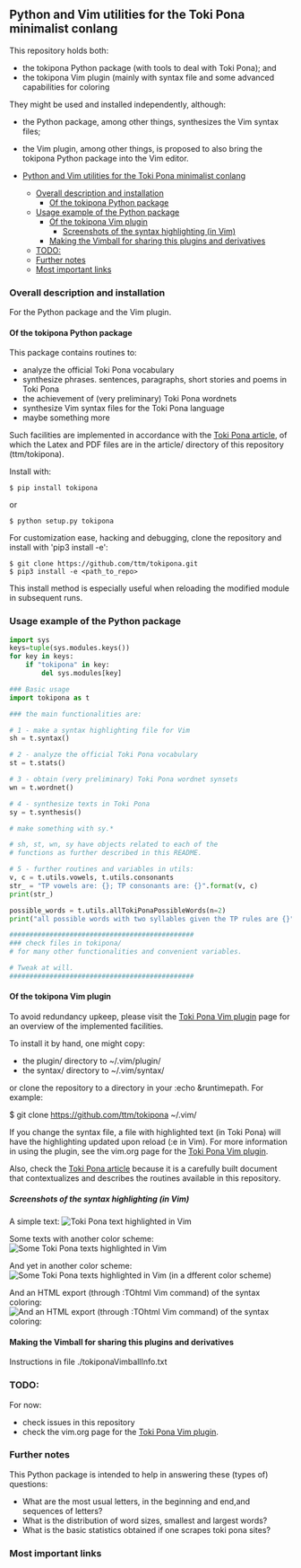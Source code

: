 ## Python and Vim utilities for the Toki Pona minimalist conlang

This repository holds both:
- the tokipona Python package (with tools to deal with Toki Pona); and
- the tokipona Vim plugin (mainly with syntax file and some advanced capabilities for coloring

They might be used and installed independently,
although:
- the Python package, among other things, synthesizes the Vim syntax files;
- the Vim plugin, among other things, is proposed to also bring the
  tokipona Python package into the Vim editor.

- [Python and Vim utilities for the Toki Pona minimalist conlang](#python-and-vim-utilities-for-the-toki-pona-minimalist-conlang)
  * [Overall description and installation](#overall-description-and-installation)
    + [Of the tokipona Python package](#of-the-tokipona-python-package)
  * [Usage example of the Python package](#usage-example-of-the-python-package)
    + [Of the tokipona Vim plugin](#of-the-tokipona-vim-plugin)
      - [Screenshots of the syntax highlighting (in Vim)](#screenshots-of-the-syntax-highlighting--in-vim-)
    + [Making the Vimball for sharing this plugins and derivatives](#making-the-vimball-for-sharing-this-plugins-and-derivatives)
  * [TODO:](#todo-)
  * [Further notes](#further-notes)
  * [Most important links](#most-important-links)

### Overall description and installation
For the Python package and the Vim plugin.

#### Of the tokipona Python package
This package contains routines to:
- analyze the official Toki Pona vocabulary
- synthesize phrases. sentences, paragraphs, short stories and poems in Toki Pona
- the achievement of (very preliminary) Toki Pona wordnets
- synthesize Vim syntax files for the Toki Pona language
- maybe something more

Such facilities are implemented in accordance with the [Toki Pona article],
of which the Latex and PDF files are in the article/ directory
of this repository (ttm/tokipona).

Install with:

    $ pip install tokipona
or

    $ python setup.py tokipona

For customization ease, hacking and debugging, clone the repository and install with 'pip3 install -e':

    $ git clone https://github.com/ttm/tokipona.git
    $ pip3 install -e <path_to_repo>

This install method is especially useful when reloading the modified module in subsequent runs.

### Usage example of the Python package


```python
import sys
keys=tuple(sys.modules.keys())
for key in keys:
    if "tokipona" in key:
        del sys.modules[key]

### Basic usage
import tokipona as t

### the main functionalities are:

# 1 - make a syntax highlighting file for Vim
sh = t.syntax()

# 2 - analyze the official Toki Pona vocabulary
st = t.stats()

# 3 - obtain (very preliminary) Toki Pona wordnet synsets
wn = t.wordnet()

# 4 - synthesize texts in Toki Pona
sy = t.synthesis()

# make something with sy.*

# sh, st, wn, sy have objects related to each of the
# functions as further described in this README.

# 5 - further routines and variables in utils:
v, c = t.utils.vowels, t.utils.consonants
str_ = "TP vowels are: {}; TP consonants are: {}".format(v, c)
print(str_)

possible_words = t.utils.allTokiPonaPossibleWords(n=2)
print("all possible words with two syllables given the TP rules are {}".format(possible_words))

##############################################
### check files in tokipona/
# for many other functionalities and convenient variables.

# Tweak at will.
##############################################

```


#### Of the tokipona Vim plugin
To avoid redundancy upkeep, please visit
the [Toki Pona Vim plugin] page for an overview of the
implemented facilities.

To install it by hand, one might copy:
- the plugin/ directory to ~/.vim/plugin/
- the syntax/ directory to ~/.vim/syntax/

or clone the repository to a directory in your :echo &runtimepath.
For example:

  $ git clone https://github.com/ttm/tokipona ~/.vim/

If you change the syntax file,
a file with highlighted text (in Toki Pona)
will have the highlighting updated upon
reload (:e<CR> in Vim).
For more information in using the plugin,
see the vim.org page for the [Toki Pona Vim plugin].

Also, check the [Toki Pona article] because it is a carefully built
document that contextualizes and describes the routines available
in this repository.

##### Screenshots of the syntax highlighting (in Vim)

A simple text:
![Toki Pona text highlighted in Vim](https://imgur.com/xTLGVjE.jpg)

Some texts with another color scheme:
![Some Toki Pona texts highlighted in Vim](https://imgur.com/6OGc5bT.jpg)

And yet in another color scheme:
![Some Toki Pona texts highlighted in Vim (in a dfferent color scheme)](https://imgur.com/fj4hQkt.jpg)

And an HTML export (through :TOhtml Vim command)
of the syntax coloring:
![And an HTML export (through :TOhtml Vim command) of the syntax coloring:](https://imgur.com/v7a3hME.jpg)

#### Making the Vimball for sharing this plugins and derivatives

Instructions in file ./tokiponaVimballInfo.txt

### TODO:
For now:
- check issues in this repository
- check the vim.org page for the [Toki Pona Vim plugin].

### Further notes
This Python package is intended to help in answering these (types of) questions:
- What are the most usual letters, in the beginning and end,and sequences of letters?
- What is the distribution of word sizes, smallest and largest words?
- What is the basic statistics obtained if one scrapes toki pona sites?

### Most important links

[Toki Pona article]: https://arxiv.org/abs/1712.09359
[Toki Pona Vim plugin]: https://vim.sourceforge.io/scripts/script.php?script_id=5656
